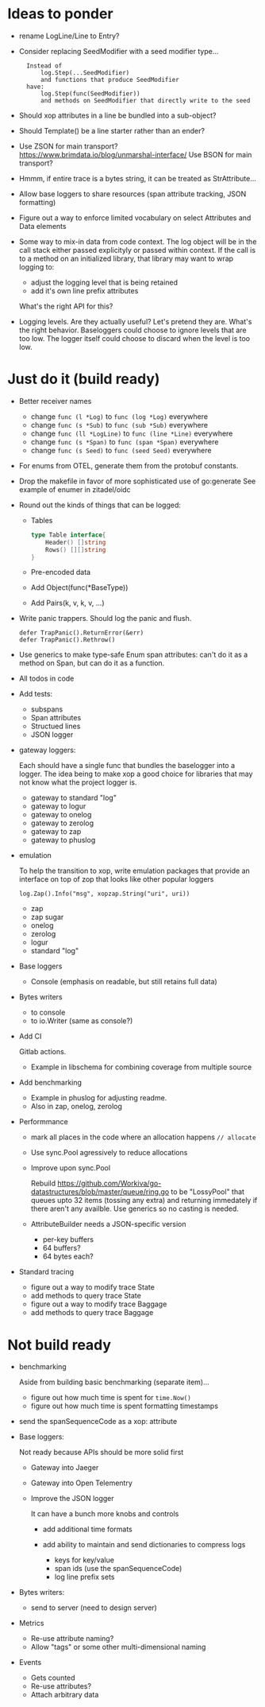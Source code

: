 
# Ideas to ponder

- rename LogLine/Line to Entry?

- Consider replacing SeedModifier with a seed modifier type...

  ```
	Instead of
		log.Step(...SeedModifier)
		and functions that produce SeedModifier
	have:
		log.Step(func(SeedModifier))
		and methods on SeedModifier that directly write to the seed
  ```

- Should xop attributes in a line be bundled into a sub-object?

- Should Template() be a line starter rather than an ender?

- Use ZSON for main transport?  
  https://www.brimdata.io/blog/unmarshal-interface/
  Use BSON for main transport?

- Hmmm, if entire trace is a bytes string, it can be treated as  StrAttribute...

- Allow base loggers to share resources (span attribute tracking, JSON formatting)

- Figure out a way to enforce limited vocabulary on select Attributes and Data elements

- Some way to mix-in data from code context.  The log object will be in the call stack
  either passed explicityly or passed within context.  If the call is to a method on an
  initialized library, that library may want to wrap logging to:

  - adjust the logging level that is being retained
  - add it's own line prefix attributes

  What's the right API for this?

- Logging levels.  Are they actually useful?  Let's pretend they are.  What's the right
  behavior.  Baseloggers could choose to ignore levels that are too low.  The logger itself
  could choose to discard when the level is too low.

# Just do it (build ready)

- Better receiver names

  - change `func (l *Log)` to `func (log *Log)` everywhere
  - change `func (s *Sub)` to `func (sub *Sub)` everywhere
  - change `func (ll *LogLine)` to `func (line *Line)` everywhere
  - change `func (s *Span)` to `func (span *Span)` everywhere
  - change `func (s Seed)` to `func (seed Seed)` everywhere

- For enums from OTEL, generate them from the protobuf constants.

- Drop the makefile in favor of more sophisticated use of go:generate See example of enumer in zitadel/oidc

- Round out the kinds of things that can be logged:

  - Tables 

    ```go
    type Table interface{
        Header() []string
        Rows() [][]string
    }
    ```

  - Pre-encoded data
  - Add Object(func(*BaseType))
  - Add Pairs(k, v, k, v, ...)

- Write panic trappers.  Should log the panic and flush.

  ```
  defer TrapPanic().ReturnError(&err)
  defer TrapPanic().Rethrow()
  ```

- Use generics to make type-safe Enum span attributes: can't do it as a method on Span, but can
  do it as a function.

- All todos in code

- Add tests:

  - subspans
  - Span attributes
  - Structued lines
  - JSON logger

- gateway loggers:

  Each should have a single func that bundles the baselogger into
  a logger.  The idea being to make xop a good choice for libraries
  that may not know what the project logger is.

  - gateway to standard "log"
  - gateway to logur
  - gateway to onelog
  - gateway to zerolog
  - gateway to zap
  - gateway to phuslog

- emulation

  To help the transition to xop, write emulation packages
  that provide an interface on top of zop that looks like other popular 
  loggers

  `log.Zap().Info("msg", xopzap.String("uri", uri))`

  - zap
  - zap sugar
  - onelog
  - zerolog
  - logur
  - standard "log"

- Base loggers

  - Console (emphasis on readable, but still retains full data)

- Bytes writers 

  - to console
  - to io.Writer (same as console?)

- Add CI

  Gitlab actions.  

  - Example in libschema for combining coverage from multiple source

- Add benchmarking

  - Example in phuslog for adjusting readme.  
  - Also in zap, onelog, zerolog

- Performmance

  - mark all places in the code where an allocation happens `// allocate`
  - Use sync.Pool agressively to reduce allocations
  - Improve upon sync.Pool

     Rebuild https://github.com/Workiva/go-datastructures/blob/master/queue/ring.go to be
     "LossyPool" that queues upto 32 items (tossing any extra) and returning immedately if
     there aren't any availble.  Use generics so no casting is needed.

  - AttributeBuilder needs a JSON-specific version

    - per-key buffers
    - 64 buffers?
    - 64 bytes each?

- Standard tracing

  - figure out a way to modify trace State
  - add methods to query trace State
  - figure out a way to modify trace Baggage
  - add methods to query trace Baggage

# Not build ready 

- benchmarking

  Aside from building basic benchmarking (separate item)...  

  - figure out how much time is spent for `time.Now()`
  - figure out how much time is spent formatting timestamps

- send the spanSequenceCode as a xop: attribute

- Base loggers:

  Not ready because APIs should be more solid first

  - Gateway into Jaeger
  - Gateway into Open Telementry
  - Improve the JSON logger

    It can have a bunch more knobs and controls

    - add additional time formats
    - add ability to maintain and send dictionaries to compress logs

      - keys for key/value
      - span ids (use the spanSequenceCode)
      - log line prefix sets

- Bytes writers:

  - send to server (need to design server)

- Metrics

  - Re-use attribute naming?
  - Allow "tags" or some other multi-dimensional naming

- Events

  - Gets counted
  - Re-use attributes?
  - Attach arbitrary data


